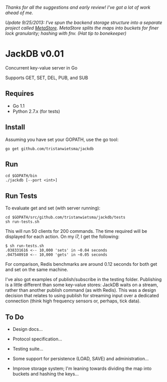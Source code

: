 _Thanks for all the suggestions and early review! I've got a lot of work ahead of me._

_Update 9/25/2013: I've spun the backend storage structure into a separate project called [MetaStore](https://github.com/tristanwietsma/metastore). MetaStore splits the maps into buckets for finer lock granularity; hashing with fnv. (Hat tip to bonekeeper)_

JackDB v0.01
============

Concurrent key-value server in Go

Supports GET, SET, DEL, PUB, and SUB

Requires
--------

* Go 1.1
* Python 2.7.x (for tests)

Install
-------

Assuming you have set your GOPATH, use the go tool:

    go get github.com/tristanwietsma/jackdb

Run
---

    cd $GOPATH/bin
    ./jackdb [--port <int>]

Run Tests
---------

To evaluate get and set (with server running):

    cd $GOPATH/src/github.com/tristanwietsma/jackdb/tests
    sh run-tests.sh

This will run 50 clients for 200 commands. The time required will be displayed for each action. On my i7, I get the following:

    $ sh run-tests.sh 
    .038331616 <-- 10,000 'sets' in ~0.04 seconds
    .047540910 <-- 10,000 'gets' in ~0.05 seconds

For comparison, Redis benchmarks are around 0.12 seconds for both get and set on the same machine.

I've also got examples of publish/subscribe in the testing folder. Publishing is a little different than some key-value stores: JackDB waits on a stream, rather than another publish command (as with Redis). This was a design decision that relates to using publish for streaming input over a dedicated connection (think high frequency sensors or, perhaps, tick data).

To Do
-----

* Design docs...

* Protocol specification...

* Testing suite...

* Some support for persistence (LOAD, SAVE) and administration...

* Improve storage system; I'm leaning towards dividing the map into buckets and hashing the keys...

